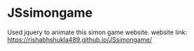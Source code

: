 # JSsimongame
Used jquery to animate this simon game website.
website link: https://rishabhshukla489.github.io/JSsimongame/
